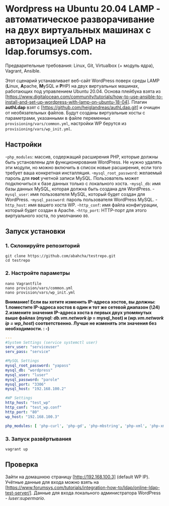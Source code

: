 # Wordpress на Ubuntu 20.04 LAMP - автоматическое разворачивание на двух виртуальных машинах с авторизацией LDAP на ldap.forumsys.com.

Предварительные требования: Linux, Git, Virtualbox (+ модуль ядра), Vagrant, Ansible.

Этот сценарий устанавливает веб-сайт WordPress поверх среды LAMP (**L**inux, **A**pache, **M**ySQL и **P**HP) на двух виртуальных машинах, работающих под управлением Ubuntu 20.04.
Основа плейбука взята из [https://www.digitalocean.com/community/tutorials/how-to-use-ansible-to-install-and-set-up-wordpress-with-lamp-on-ubuntu-18-04]. Плагин **authLdap** взят с [https://github.com/heiglandreas/authLdap.git] и очищен от необязательных файлов. Будут созданы виртуальные хосты с параметрами, указанными в файле переменных `provisioning/vars/common.yml`, настройки WP берутся из `provisioning/vars/wp_init.yml`.

## Настройки

-`php_modules`: массив, содержащий расширения PHP, которые должны быть установлены для функционирования WordPress. Не нужно удалять эти модули, но можно включить в список новые расширения, если того требует ваша конкретная инсталляция.
-`mysql_root_password`: желаемый пароль для **root** учетной записи MySQL. Пользователь может подключиться к базе данных только с локального хоста.
-`mysql_db`: имя базы данных MySQL, которая должна быть создана для WordPress.
-`mysql_user`: имя пользователя MySQL, который будет создан для WordPress.
-`mysql_password`: пароль пользователя WordPress MySQL.
-`http_host`: имя вашего хоста WP.
-`http_conf`: имя файла конфигурации, который будет создан в Apache.
-`http_port`: HTTP-порт для этого виртуального хоста, по умолчанию `80`.

## Запуск установки

### 1. Склонируйте репозиторий 
```shell
git clone https://github.com/abahcha/testrepo.git
cd testrepo
```

### 2. Настройте параметры

```shell
nano Vagrantfile
nano provision/vars/common.yml
nano provision/vars/wp_init.yml
```
**Внимание! Если вы хотите изменить IP-адреса хостов, вы должны:
1.поместите IP-адреса хостов в один и тот же сетевой диапазон (\24)
2.измените значения IP-адреса хоста в первых двух упомянутых выше файлах (_mysql: db.vm.network ip_ = mysql_host) и (_wp.vm.network ip = wp_host_) соответственно.
Лучше не изменять эти значения без необходимости. : -)**

```yml
---
#System Settings (service systemctl user)
serv_user: "serviceuser"
serv_pass: "service"

#MySQL Settings
mysql_root_password: "yapass"
mysql_db: "wordpress"
mysql_user: "luser"
mysql_password: "parole"
mysql_port: "3306"
mysql_host: "192.168.100.2"

#WP Settings
http_host: "test_wp"
http_conf: "test_wp.conf"
http_port: "80"
wp_host: "192.168.100.3"

php_modules: [ 'php-curl', 'php-gd', 'php-mbstring', 'php-xml', 'php-xmlrpc', 'php-soap', 'php-intl', 'php-zip', 'php-ldap' ]
```

### 3. Запуск развёртывания

```shell 
vagrant up
```

## Проверка

Зайти на домашнюю страницу [http://192.168.100.3] (default WP IP). Учётные данные для входа можно взять на [https://www.forumsys.com/tutorials/integration-how-to/ldap/online-ldap-test-server/].
Данные для входа локального администратора WordPress - _luser:supermario_.
